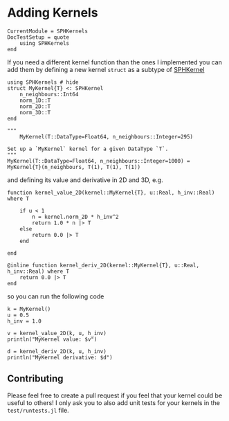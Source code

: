 # Adding Kernels

```@meta
CurrentModule = SPHKernels
DocTestSetup = quote
    using SPHKernels
end
```

If you need a different kernel function than the ones I implemented you can add them by defining a new kernel `struct` as a subtype of [SPHKernel](@ref)

```@example 1
using SPHKernels # hide
struct MyKernel{T} <: SPHKernel
    n_neighbours::Int64
    norm_1D::T
    norm_2D::T
    norm_3D::T
end

"""
    MyKernel(T::DataType=Float64, n_neighbours::Integer=295)

Set up a `MyKernel` kernel for a given DataType `T`.
"""
MyKernel(T::DataType=Float64, n_neighbours::Integer=1000) = MyKernel{T}(n_neighbours, T(1), T(1), T(1))
```

and defining its value and derivative in 2D and 3D, e.g.

```@example 1
function kernel_value_2D(kernel::MyKernel{T}, u::Real, h_inv::Real) where T

    if u < 1
        n = kernel.norm_2D * h_inv^2
        return 1.0 * n |> T
    else
        return 0.0 |> T
    end

end
```

```@example 1
@inline function kernel_deriv_2D(kernel::MyKernel{T}, u::Real, h_inv::Real) where T
    return 0.0 |> T
end
```

so you can run the following code

```@example 1
k = MyKernel()
u = 0.5
h_inv = 1.0

v = kernel_value_2D(k, u, h_inv)
println("MyKernel value: $v")

d = kernel_deriv_2D(k, u, h_inv)
println("MyKernel derivative: $d")
```

## Contributing

Please feel free to create a pull request if you feel that your kernel could be useful to others! I only ask you to also add unit tests for your kernels in the `test/runtests.jl` file.